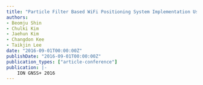 ```yaml
---
title: "Particle Filter Based WiFi Positioning System Implementation Using WiFiSLAM Radio Map"
authors:
- Beomju Shin
- Chulki Kim
- Jaehun Kim
- Changdon Kee
- Taikjin Lee
date: "2016-09-01T00:00:00Z"
publishDate: "2016-09-01T00:00:00Z"
publication_types: ["article-conference"]
publication: |-
    ION GNSS+ 2016
---
```


